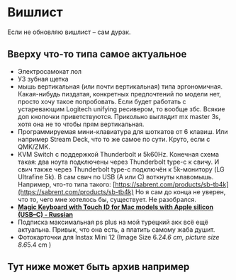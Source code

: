 # Вишлист

Если не обновляю вишлист – сам дурак.

## Вверху что-то типа самое актуальное

- Электросамокат лол
- УЗ зубная щетка
- мышь вертикальная (или почти вертикальная) типа эргономичная. Какая-нибудь пиздатая, конкретных предпочтений по модели нет, просто хочу такое попробовать. Если будет работать с устаревающим Logitech unifying ресивером, то вообще збс. Всякие доп кнопочки приветствуются. Прикольно выглядит mx master 3s, хотя она не то чтобы прям вертикальная.
- Программируемая мини-клавиатура для шоткатов от 6 клавиш. Или например Stream Deck, что то же самое по сути. Круто, если с QMK/ZMK.
- KVM Switch с поддержкой Thunderbolt и 5k60Hz. Конечная схема такая: два ноута подключены через Thunderbolt type-c к свичу. И свич также через Thunderbolt type-c подключён к 5k-монитору (LG Ultrafine 5k). В сам свич по USB (A или C) воткнуты клавомышь. Например, что-то типа такого: [https://sabrent.com/products/sb-tb4k](https://sabrent.com/products/sb-tb4k) Но я сам до конца не уверен, что то, чего мне хотелось бы, существует. Не разобрался.
- [**Magic Keyboard with Touch ID for Mac models with Apple silicon (USB–C) - Russian**](https://www.apple.com/shop/product/MXCK3RS/A/magic-keyboard-with-touch-id-for-mac-models-with-apple-silicon-usb-c-russian)
- Подписка максимальная ps plus на мой турецкий акк всё ещё актуальна. Привык, что она есть, а платить самому жаба душит.
- Фотокарточки для Instax Mini 12 (Image Size 6.2*4.6 cm, picture size 8.6*5.4 cm )

## Тут ниже может быть архив например
